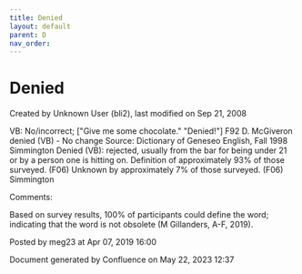 ```yaml
---
title: Denied
layout: default
parent: D
nav_order:
---
```


# Denied

Created by  Unknown User (bli2), last modified on Sep 21, 2008

VB: No/incorrect; [&quot;Give me some chocolate.&quot; &quot;Denied!&quot;] F92 D. McGiveron denied (VB) - No change Source: Dictionary of Geneseo English, Fall 1998 Simmington Denied (VB): rejected, usually from the bar for being under 21 or by a person one is hitting on. Definition of approximately 93% of those surveyed. (F06) Unknown by approximately 7% of those surveyed. (F06) Simmington

Comments:

Based on survey results, 100% of participants could define the word; indicating that the word is not obsolete (M Gillanders, A-F, 2019).

Posted by meg23 at Apr 07, 2019 16:00

Document generated by Confluence on May 22, 2023 12:37


